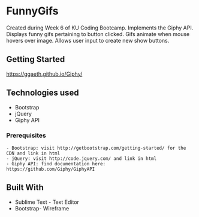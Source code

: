 # FunnyGifs

Created during Week 6 of KU Coding Bootcamp. Implements the Giphy API. Displays funny gifs pertaining to button clicked. Gifs animate when mouse hovers over image. Allows user input to create new show buttons.

## Getting Started
https://ggaeth.github.io/Giphy/

## Technologies used

- Bootstrap
- jQuery
- Giphy API

### Prerequisites

```
- Bootstrap: visit http://getbootstrap.com/getting-started/ for the CDN and link in html
- jQuery: visit http://code.jquery.com/ and link in html
- Giphy API: find documentation here: https://github.com/Giphy/GiphyAPI
```

## Built With

* Sublime Text - Text Editor
* Bootstrap- Wireframe
